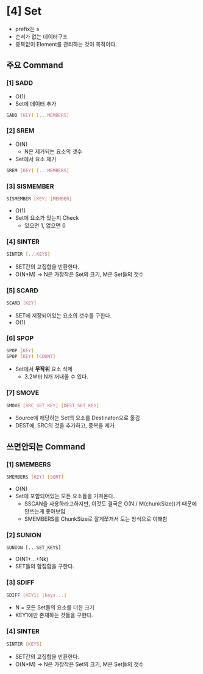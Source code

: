 # [4] Set
- prefix는 s
- 순서가 없는 데이터구조
- 중복없이 Element를 관리하는 것이 목적이다.

## 주요 Command

### [1] SADD
- O(1)
- Set에 데이터 추가

```bash
SADD [KEY] [...MEMBERS]
```

### [2] SREM
- O(N) 
  - N은 제거되는 요소의 갯수
- Set에서 요소 제거

```bash
SREM [KEY] [...MEMBERS]
```

### [3] SISMEMBER
```bash
SISMEMBER [KEY] [MEMBER]
```
- O(1)
- Set에 요소가 있는지 Check
    - 있으면 1, 없으면 0

### [4] SINTER
```bash
SINTER [...KEYS]
```
- SET간의 교집합을 반환한다.
- O(N*M) → N은 가장작은 Set의 크기, M은 Set들의 갯수

### [5] SCARD
```bash
SCARD [KEY]
```
- SET에 저장되어있는 요소의 갯수를 구한다.
- O(1)


### [6] SPOP
```bash
SPOP [KEY]
SPOP [KEY] [COUNT]
```
- Set에서 **무작위** 요소 삭제
  - 3.2부터 N개 꺼내올 수 있다.


### [7] SMOVE
```bash
SMOVE [SRC_SET_KEY] [DEST_SET_KEY]
```
- Source에 해당하는 Set의 요소를 Destinaton으로 옮김
- DEST에, SRC의 것을 추가하고, 중복을 제거


## 쓰면안되는 Command
### [1] SMEMBERS
```bash
SMEMBERS [KEY] [SORT]
```
- O(N)
- Set에 포함되어있는 모든 요소들을 가져온다.
    - SSCAN을 사용하라고하지만, 이것도 결국은 O(N  / M(chunkSize))기 때문에 안쓰는게 좋아보임
    - SMEMBERS를 ChunkSize로 잘게쪼개서 도는 방식으로 이해함


### [2] SUNION
```shell
SUNION [...SET_KEYS]
```
- O(N1+…+Nk)
- SET들의 합집합을 구한다.

### [3] SDIFF
```bash
SDIFF [KEY1] [keys...]
```
- N = 모든 Set들의 요소를 더한 크기
- KEY1에만 존재하는 것들을 구한다.

### [4] SINTER
```bash
SINTER [KEYS]
```
- SET간의 교집합을 반환한다.
- O(N*M) → N은 가장작은 Set의 크기, M은 Set들의 갯수